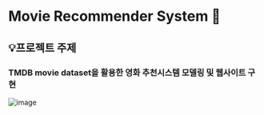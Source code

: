 # Movie Recommender System 🎥

## 💡프로젝트 주제 
### TMDB movie dataset을 활용한 영화 추천시스템 모델링 및 웹사이트 구현
![image](https://github.com/Minchaewon/MedicineContest/assets/113902638/bf728e9d-b2cf-4ec2-ba26-9e8d8f8db967)



